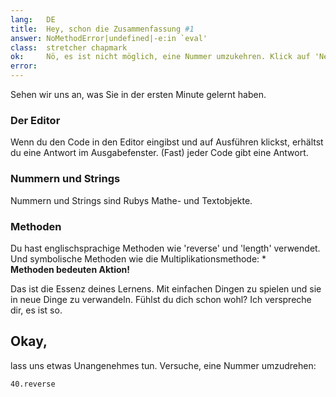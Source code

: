 ```yaml
---
lang:   DE
title:  Hey, schon die Zusammenfassung #1
answer: NoMethodError|undefined|-e:in `eval'
class:  stretcher chapmark
ok:     Nö, es ist nicht möglich, eine Nummer umzukehren. Klick auf 'Next'
error:  
---
```


Sehen wir uns an, was Sie in der ersten Minute gelernt haben.

### Der Editor
Wenn du den Code in den Editor eingibst und auf Ausführen klickst, erhältst du 
eine Antwort im Ausgabefenster.
(Fast) jeder Code gibt eine Antwort.

### Nummern und Strings
Nummern und Strings sind Rubys Mathe- und Textobjekte.

### Methoden
Du hast englischsprachige Methoden wie 'reverse' und 'length' verwendet. Und 
symbolische Methoden wie die Multiplikationsmethode: \*  
__Methoden bedeuten Aktion!__

Das ist die Essenz deines Lernens. Mit einfachen Dingen zu spielen und sie in 
neue Dinge zu verwandeln. Fühlst du dich schon wohl? Ich verspreche dir, es ist 
so.

## Okay,
lass uns etwas Unangenehmes tun. Versuche, eine Nummer umzudrehen:

    40.reverse
